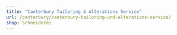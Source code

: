 ```yaml
---
title: "Canterbury Tailoring & Alterations Service"
url: /canterbury/canterbury-tailoring-und-alterations-service/
shop: Schneiderei
---
```

